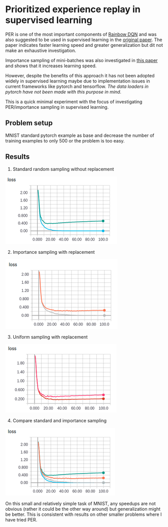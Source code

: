 # Prioritized experience replay in supervised learning
PER is one of the most important components of [Rainbow DQN](https://arxiv.org/pdf/1710.02298.pdf) and was also suggested to be used in supervised learning in
the [original paper](https://arxiv.org/pdf/1511.05952.pdf). The paper indicates
faster learning speed and greater generalization but dit not make an exhaustive investigation.

Importance sampling of mini-batches was also investigated in
[this paper](https://arxiv.org/pdf/1602.02283.pdf) and shows that it increases
learning speed.

However, despite the benefits of this approach it has not been adopted widely in supervised learning maybe due to implementation issues in current frameworks
like pytorch and tensorflow. _The data loaders in pytorch have not been made
with this purpose in mind._

This is a quick minimal experiment with the focus of investigating
PER/importance sampling in supervised learning.

## Problem setup
MNIST standard pytorch example as base and decrease the number of training
examples to only 500 or the problem is too easy.

## Results

1. Standard random sampling without replacement

![test](standard.png)

2. Importance sampling with replacement

![test](importance_sampling.png)

3. Uniform sampling with replacement

![test](uniform.png)

4. Compare standard and importance sampling

![test](compare.png)

On this small and relatively simple task of MNIST, any speedups are not obvious
(rather it could be the other way around) but generalization might be better.
This is consistent with results on other smaller problems where I have tried PER.
